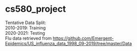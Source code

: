 # cs580_project
Tentative Data Split:<br>
  2010-2019: Training<br>
  2020-2021: Testing<br>
Flu data retrieved from https://github.com/Emergent-Epidemics/US_influenza_data_1998_09-2019/tree/master/Data
